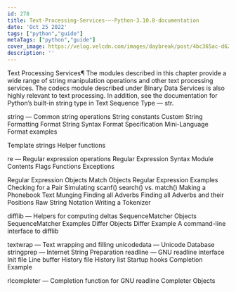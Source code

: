 ```yaml
---
id: 278
title: Text-Processing-Services-—-Python-3.10.8-documentation
date: 'Oct 25 2022'
tags: ["python","guide"]
metaTags: ["python","guide"]
cover_image: https://velog.velcdn.com/images/daybreak/post/4bc365ac-d62b-4417-a21a-735f6432fb2d/python001.png
description: ''
---
```



Text Processing Services¶
The modules described in this chapter provide a wide range of string
manipulation operations and other text processing services.
The codecs module described under Binary Data Services is also
highly relevant to text processing. In addition, see the documentation for
Python’s built-in string type in Text Sequence Type — str.


string — Common string operations
String constants
Custom String Formatting
Format String Syntax
Format Specification Mini-Language
Format examples


Template strings
Helper functions


re — Regular expression operations
Regular Expression Syntax
Module Contents
Flags
Functions
Exceptions


Regular Expression Objects
Match Objects
Regular Expression Examples
Checking for a Pair
Simulating scanf()
search() vs. match()
Making a Phonebook
Text Munging
Finding all Adverbs
Finding all Adverbs and their Positions
Raw String Notation
Writing a Tokenizer




difflib — Helpers for computing deltas
SequenceMatcher Objects
SequenceMatcher Examples
Differ Objects
Differ Example
A command-line interface to difflib


textwrap — Text wrapping and filling
unicodedata — Unicode Database
stringprep — Internet String Preparation
readline — GNU readline interface
Init file
Line buffer
History file
History list
Startup hooks
Completion
Example


rlcompleter — Completion function for GNU readline
Completer Objects





